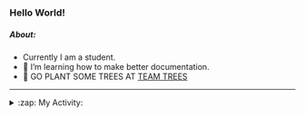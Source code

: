 ### Hello World!

##### About:
- Currently I am a student.
- 🌱 I’m learning how to make better documentation.
- 🌱 GO PLANT SOME TREES AT [TEAM TREES](https://teamtrees.org/)

---
<details>
  <summary>:zap: My Activity:</summary>
  
<!--START_SECTION:waka-->
![Code Time](http://img.shields.io/badge/Code%20Time-1%2C234%20hrs%2046%20mins-blue)

**I'm a Night 🦉** 

```text
🌞 Morning                1971 commits        ███░░░░░░░░░░░░░░░░░░░░░░   10.22 % 
🌆 Daytime                6534 commits        ████████░░░░░░░░░░░░░░░░░   33.86 % 
🌃 Evening                5542 commits        ███████░░░░░░░░░░░░░░░░░░   28.72 % 
🌙 Night                  5248 commits        ███████░░░░░░░░░░░░░░░░░░   27.20 % 
```
📅 **I'm Most Productive on Wednesday** 

```text
Monday                   2682 commits        ███░░░░░░░░░░░░░░░░░░░░░░   13.90 % 
Tuesday                  2649 commits        ███░░░░░░░░░░░░░░░░░░░░░░   13.73 % 
Wednesday                4543 commits        ██████░░░░░░░░░░░░░░░░░░░   23.54 % 
Thursday                 2517 commits        ███░░░░░░░░░░░░░░░░░░░░░░   13.04 % 
Friday                   2058 commits        ███░░░░░░░░░░░░░░░░░░░░░░   10.67 % 
Saturday                 1658 commits        ██░░░░░░░░░░░░░░░░░░░░░░░   08.59 % 
Sunday                   3188 commits        ████░░░░░░░░░░░░░░░░░░░░░   16.52 % 
```


📊 **This Week I Spent My Time On** 

```text
🔥 Editors: 
IntelliJ                 8 hrs 49 mins       ███████████████████░░░░░░   75.33 % 
VS Code                  2 hrs 12 mins       █████░░░░░░░░░░░░░░░░░░░░   18.89 % 
Android Studio           40 mins             █░░░░░░░░░░░░░░░░░░░░░░░░   05.78 % 

🐱‍💻 Projects: 
java-springboot-projects 3 hrs 7 mins        ███████░░░░░░░░░░░░░░░░░░   26.75 % 
mysql-java               2 hrs 40 mins       ██████░░░░░░░░░░░░░░░░░░░   22.89 % 
music-api                2 hrs 30 mins       █████░░░░░░░░░░░░░░░░░░░░   21.36 % 
py-series                2 hrs 2 mins        ████░░░░░░░░░░░░░░░░░░░░░   17.40 % 
CSE224-Fundamentals-of-An30 mins             █░░░░░░░░░░░░░░░░░░░░░░░░   04.33 % 
```


 Last Updated on 16/10/2023 05:10:40 UTC
<!--END_SECTION:waka-->
</details>
